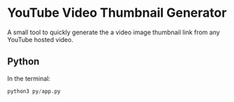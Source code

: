 # YouTube Video Thumbnail Generator

A small tool to quickly generate the a video image thumbnail link from any YouTube hosted video.

## Python

In the terminal:
``` python
python3 py/app.py
```